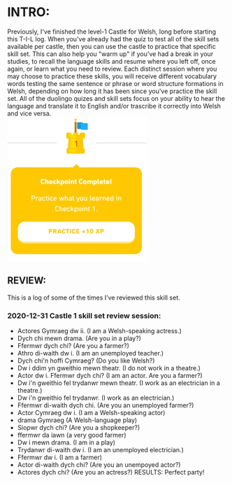 # INTRO: 
Previously, I've finished the level-1 Castle for Welsh, long before starting this T-I-L log. When you've already had the quiz to test all of the skill sets available per castle, then you can use the castle to practice that specific skill set.  This can also help you "warm up" if you've had a break in your studies, to recall the language skills and resume where you left off, once again, or learn what you need to review. Each distinct session where you may choose to practice these skills, you will receive different vocabulary words testing the same sentence or phrase or word structure formations in Welsh, depending on how long it has been since you've practice the skill set. All of the duolingo quizes and skill sets focus on your ability to hear the language and translate it to English and/or trascribe it correctly into Welsh and vice versa. <br>
![Castle1](https://github.com/EO4wellness/T-I-L/blob/main/polyglot/gales/Castle-1/2020-12-31-Castle1-quiz.jpg)

## REVIEW: 
This is a log of some of the times I've reviewed this skill set. 

### 2020-12-31 Castle 1 skill set review session:
*  Actores Gymraeg dw ii. (I am a Welsh-speaking actress.)
*  Dych chi mewn drama. (Are you in a play?) 
*  Ffermwr dych chi? (Are you a farmer?) 
*  Athro di-waith dw i. (I am an unemployed teacher.)
*  Dych chi'n hoffi Cymraeg? (Do you like Welsh?)
*  Dw i ddim yn gweithio mewn theatr. (I do not work in a theatre.)
*  Actor dw i. Ffermwr dych chi? (I am an actor.  Are you a farmer?)
*  Dw i'n gweithio fel trydanwr mewn theatr. (I work as an electrician in a theatre.) 
*  Dw i'n gweithio fel trydanwr. (I work as an electrician.)
*  Ffermwr di-waith dych chi. (Are you an unemployed farmer?)
*  Actor Cymraeg dw i. (I am a Welsh-speaking actor)
*  drama Gymraeg (A Welsh-language play)
*  Siopwr dych chi? (Are you a shopkeeper?)
*  ffermwr da iawn (a very good farmer)
*  Dw i mewn drama. (I am in a play)
*  Trydanwr di-waith dw i. (I am an unemployed electrician.)
*  Ffermwr dw i. (I am a farmer)
*  Actor di-waith dych chi? (Are you an unempoyed actor?) 
*  Actores dych chi? (Are you an actress?)
RESULTS: Perfect party! 
